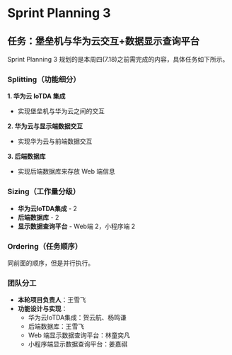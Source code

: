# Sprint Planning 3

## 任务：堡垒机与华为云交互+数据显示查询平台

Sprint Planning 3 规划的是本周四(7.18)之前需完成的内容，具体任务如下所示。

### Splitting（功能细分）

**1. 华为云 IoTDA 集成**

  - 实现堡垒机与华为云之间的交互

**2. 华为云与显示端数据交互**
  
  - 实现华为云与前端数据交互

**3. 后端数据库**

  - 实现后端数据库来存放 Web 端信息

### Sizing（工作量分级）

- **华为云IoTDA集成** - 2
- **后端数据库** - 2
- **显示数据查询平台** - Web端 2，小程序端 2

### Ordering（任务顺序）

同前面的顺序，但是并行执行。

### 团队分工

- **本轮项目负责人**：王雪飞
- **功能设计与实现**：
  - 华为云IoTDA集成：贺云航、杨鸣谦
  - 后端数据库：王雪飞
  - Web 端显示数据查询平台：林童奕凡
  - 小程序端显示数据查询平台：姜嘉祺
